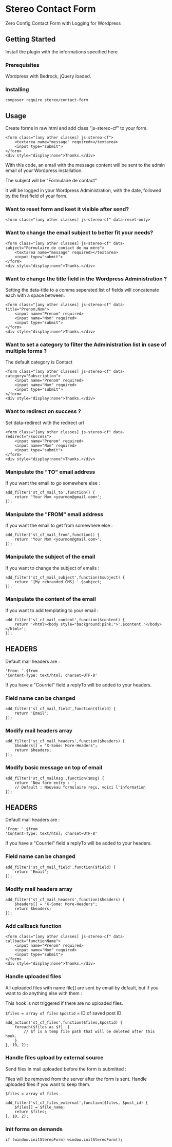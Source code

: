 # Stereo Contact Form

Zero Config Contact Form with Logging for Wordpress

## Getting Started

Install the plugin with the informations specified here

### Prerequisites

Wordpress with Bedrock, jQuery loaded.

### Installing

```
composer require stereo/contact-form
```

## Usage

Create forms in raw html and add class "js-stereo-cf" to your form.

```
<form class="[any other classes] js-stereo-cf">
    <textarea name="message" required></textarea>
    <input type="submit">
</form>
<div style="display:none">Thanks.</div>
```

With this code, an email with the message content will be sent to the admin email of your Wordpress installation.

The subject will be "Formulaire de contact"

It will be logged in your Wordpress Administration, with the date, followed by the first field of your form.

### Want to reset form and keet it visible after send?

```
<form class="[any other classes] js-stereo-cf" data-reset-only>
```

### Want to change the email subject to better fit your needs?

```
<form class="[any other classes] js-stereo-cf" data-subject="Formulaire de contact de ma mère">
    <textarea name="message" required></textarea>
    <input type="submit">
</form>
<div style="display:none">Thanks.</div>
```

### Want to change the title field in the Wordpress Administration ?

Setting the data-title to a comma seperated list of fields will concatenate each with a space between.

```
<form class="[any other classes] js-stereo-cf" data-title="Prenom,Nom">
    <input name="Prenom" required>
    <input name="Nom" required>
    <input type="submit">
</form>
<div style="display:none">Thanks.</div>
```

### Want to set a category to filter the Administration list in case of multiple forms ?

The default category is Contact

```
<form class="[any other classes] js-stereo-cf" data-category="Subscription">
    <input name="Prenom" required>
    <input name="Nom" required>
    <input type="submit">
</form>
<div style="display:none">Thanks.</div>
```

### Want to redirect on success ?

Set data-redirect with the redirect url

```
<form class="[any other classes] js-stereo-cf" data-redirect="/success">
    <input name="Prenom" required>
    <input name="Nom" required>
    <input type="submit">
</form>
<div style="display:none">Thanks.</div>
```

### Manipulate the "TO" email address

If you want the email to go somewhere else :

```
add_filter('st_cf_mail_to',function() {
    return 'Your Mom <yourmom@gmail.com>';
});
```

### Manipulate the "FROM" email address

If you want the email to get from somewhere else :

```
add_filter('st_cf_mail_from',function() {
    return 'Your Mom <yourmom@gmail.com>';
});
```

### Manipulate the subject of the email

If you want to change the subject of emails :

```
add_filter('st_cf_mail_subject',function($subject) {
    return '[My rebranded CMS] '.$subject;
});
```

### Manipulate the content of the email

If you want to add templating to your email :

```
add_filter('st_cf_mail_content',function($content) {
    return '<html><body style="background:pink;">'.$content.'</body></html>';
});
```

## HEADERS

Default mail headers are :

```
'From: '.$from
'Content-Type: text/html; charset=UTF-8'
```

If you have a "Courriel" field a replyTo will be added to your headers.

### Field name can be changed

```
add_filter('st_cf_mail_field',function($field) {
    return 'Email';
});
```

### Modify mail headers array

```
add_filter('st_cf_mail_headers',function($headers) {
    $headers[] = "X-Some: More-Headers";
    return $headers;
});
```

### Modify basic message on top of email

```
add_filter('st_cf_mailmsg',function($msg) {
    return 'New form entry : ';
    // Default : Nouveau formulaire reçu, voici l'information
});
```

## HEADERS

Default mail headers are :

```
'From: '.$from
'Content-Type: text/html; charset=UTF-8'
```

If you have a "Courriel" field a replyTo will be added to your headers.

### Field name can be changed

```
add_filter('st_cf_mail_field',function($field) {
    return 'Email';
});
```

### Modify mail headers array

```
add_filter('st_cf_mail_headers',function($headers) {
    $headers[] = "X-Some: More-Headers";
    return $headers;
});
```

### Add callback function

```
<form class="[any other classes] js-stereo-cf" data-callback="functionName">
    <input name="Prenom" required>
    <input name="Nom" required>
    <input type="submit">
</form>
<div style="display:none">Thanks.</div>
```

### Handle uploaded files

All uploaded files with name file[] are sent by email by default, but if you want to do anything else with them :

This hook is not triggered if there are no uploaded files.

`$files = array of files`
`$postid` = ID of saved post ID

```
add_action('st_cf_files',function($files,$postid) {
    foreach($files as $f)  {
        // $f is a temp file path that will be deleted after this hook.
    }
}, 10, 2);
```
### Handle files upload by external source

Send files in mail uploaded before the form is submitted :

Files will be removed from the server after the form is sent. Handle uploaded files if you want to keep them.

`$files = array of files`

```
add_filter('st_cf_files_external',function($files, $post_id) {
    $files[] = $file_name;
    return $files;
}, 10, 2);
```
### Init forms on demands

```
if (window.initStereoForm) window.initStereoForm();
```
